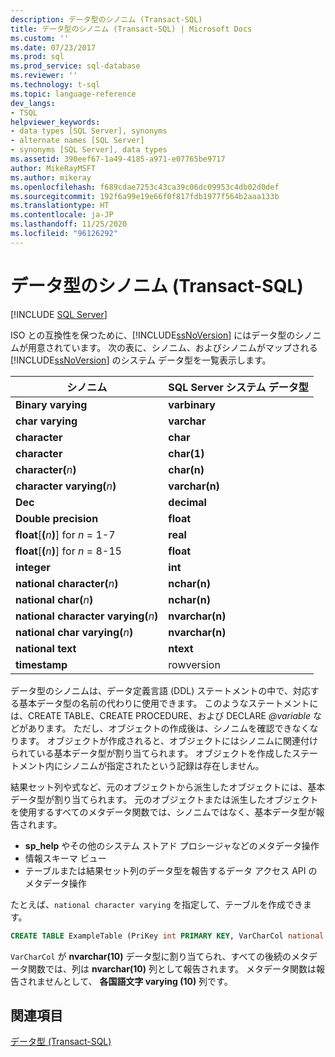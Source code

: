 ```yaml
---
description: データ型のシノニム (Transact-SQL)
title: データ型のシノニム (Transact-SQL) | Microsoft Docs
ms.custom: ''
ms.date: 07/23/2017
ms.prod: sql
ms.prod_service: sql-database
ms.reviewer: ''
ms.technology: t-sql
ms.topic: language-reference
dev_langs:
- TSQL
helpviewer_keywords:
- data types [SQL Server], synonyms
- alternate names [SQL Server]
- synonyms [SQL Server], data types
ms.assetid: 390eef67-1a49-4185-a971-e07765be9717
author: MikeRayMSFT
ms.author: mikeray
ms.openlocfilehash: f689cdae7253c43ca39c06dc09953c4db02d0def
ms.sourcegitcommit: 192f6a99e19e66f0f817fdb1977f564b2aaa133b
ms.translationtype: HT
ms.contentlocale: ja-JP
ms.lasthandoff: 11/25/2020
ms.locfileid: "96126292"
---
```

# <a name="data-type-synonyms-transact-sql"></a>データ型のシノニム (Transact-SQL)
[!INCLUDE [SQL Server](../../includes/applies-to-version/sqlserver.md)]

ISO との互換性を保つために、[!INCLUDE[ssNoVersion](../../includes/ssnoversion-md.md)] にはデータ型のシノニムが用意されています。 次の表に、シノニム、およびシノニムがマップされる [!INCLUDE[ssNoVersion](../../includes/ssnoversion-md.md)] のシステム データ型を一覧表示します。
  
|シノニム|SQL Server システム データ型|  
|---|---|
|**Binary varying**|**varbinary**|  
|**char varying**|**varchar**|  
|**character**|**char**|  
|**character**|**char(1)**|  
|**character(**_n_**)**|**char(n)**|  
|**character varying(**_n_**)**|**varchar(n)**|  
|**Dec**|**decimal**|  
|**Double precision**|**float**|  
|**float**[**(**_n_**)**] for _n_ = 1-7|**real**|  
|**float**[**(**_n_**)**] for _n_ = 8-15|**float**|  
|**integer**|**int**|  
|**national character(**_n_**)**|**nchar(n)**|  
|**national char(**_n_**)**|**nchar(n)**|  
|**national character varying(**_n_**)**|**nvarchar(n)**|  
|**national char varying(**_n_**)**|**nvarchar(n)**|  
|**national text**|**ntext**|  
|**timestamp**|rowversion|  
  
データ型のシノニムは、データ定義言語 (DDL) ステートメントの中で、対応する基本データ型の名前の代わりに使用できます。 このようなステートメントには、CREATE TABLE、CREATE PROCEDURE、および DECLARE *\@variable* などがあります。 ただし、オブジェクトの作成後は、シノニムを確認できなくなります。 オブジェクトが作成されると、オブジェクトにはシノニムに関連付けられている基本データ型が割り当てられます。 オブジェクトを作成したステートメント内にシノニムが指定されたという記録は存在しません。
  
結果セット列や式など、元のオブジェクトから派生したオブジェクトには、基本データ型が割り当てられます。 元のオブジェクトまたは派生したオブジェクトを使用するすべてのメタデータ関数では、シノニムではなく、基本データ型が報告されます。

* **sp_help** やその他のシステム ストアド プロシージャなどのメタデータ操作
* 情報スキーマ ビュー
* テーブルまたは結果セット列のデータ型を報告するデータ アクセス API のメタデータ操作
  
たとえば、`national character varying` を指定して、テーブルを作成できます。
  
```sql
CREATE TABLE ExampleTable (PriKey int PRIMARY KEY, VarCharCol national character varying(10))  
```  
  
`VarCharCol` が **nvarchar(10)** データ型に割り当てられ、すべての後続のメタデータ関数では、列は **nvarchar(10)** 列として報告されます。 メタデータ関数は報告されませんとして、 **各国語文字 varying (10)** 列です。
  
## <a name="see-also"></a>関連項目
[データ型 &#40;Transact-SQL&#41;](../../t-sql/data-types/data-types-transact-sql.md)
  
  
